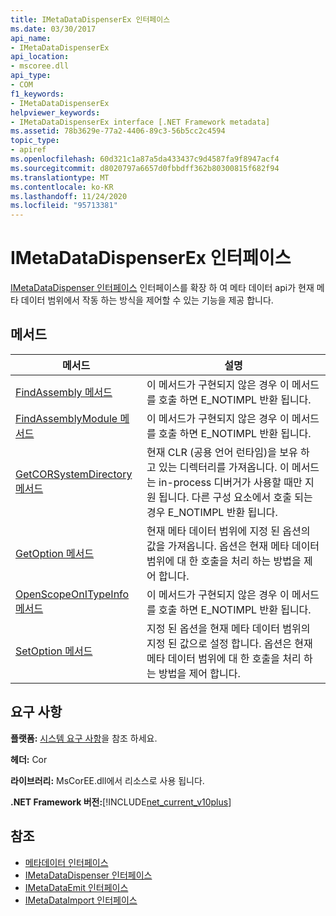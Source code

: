 ```yaml
---
title: IMetaDataDispenserEx 인터페이스
ms.date: 03/30/2017
api_name:
- IMetaDataDispenserEx
api_location:
- mscoree.dll
api_type:
- COM
f1_keywords:
- IMetaDataDispenserEx
helpviewer_keywords:
- IMetaDataDispenserEx interface [.NET Framework metadata]
ms.assetid: 78b3629e-77a2-4406-89c3-56b5cc2c4594
topic_type:
- apiref
ms.openlocfilehash: 60d321c1a87a5da433437c9d4587fa9f8947acf4
ms.sourcegitcommit: d8020797a6657d0fbbdff362b80300815f682f94
ms.translationtype: MT
ms.contentlocale: ko-KR
ms.lasthandoff: 11/24/2020
ms.locfileid: "95713381"
---
```

# <a name="imetadatadispenserex-interface"></a>IMetaDataDispenserEx 인터페이스

[IMetaDataDispenser 인터페이스](imetadatadispenser-interface.md) 인터페이스를 확장 하 여 메타 데이터 api가 현재 메타 데이터 범위에서 작동 하는 방식을 제어할 수 있는 기능을 제공 합니다.  
  
## <a name="methods"></a>메서드  
  
|메서드|설명|  
|------------|-----------------|  
|[FindAssembly 메서드](imetadatadispenserex-findassembly-method.md)|이 메서드가 구현되지 않은 경우 이 메서드를 호출 하면 E_NOTIMPL 반환 됩니다.|  
|[FindAssemblyModule 메서드](imetadatadispenserex-findassemblymodule-method.md)|이 메서드가 구현되지 않은 경우 이 메서드를 호출 하면 E_NOTIMPL 반환 됩니다.|  
|[GetCORSystemDirectory 메서드](imetadatadispenserex-getcorsystemdirectory-method.md)|현재 CLR (공용 언어 런타임)을 보유 하 고 있는 디렉터리를 가져옵니다. 이 메서드는 in-process 디버거가 사용할 때만 지원 됩니다. 다른 구성 요소에서 호출 되는 경우 E_NOTIMPL 반환 됩니다.|  
|[GetOption 메서드](imetadatadispenserex-getoption-method.md)|현재 메타 데이터 범위에 지정 된 옵션의 값을 가져옵니다. 옵션은 현재 메타 데이터 범위에 대 한 호출을 처리 하는 방법을 제어 합니다.|  
|[OpenScopeOnITypeInfo 메서드](imetadatadispenserex-openscopeonitypeinfo-method.md)|이 메서드가 구현되지 않은 경우 이 메서드를 호출 하면 E_NOTIMPL 반환 됩니다.|  
|[SetOption 메서드](imetadatadispenserex-setoption-method.md)|지정 된 옵션을 현재 메타 데이터 범위의 지정 된 값으로 설정 합니다. 옵션은 현재 메타 데이터 범위에 대 한 호출을 처리 하는 방법을 제어 합니다.|  
  
## <a name="requirements"></a>요구 사항  

 **플랫폼:** [시스템 요구 사항](../../get-started/system-requirements.md)을 참조 하세요.  
  
 **헤더:** Cor  
  
 **라이브러리:** MsCorEE.dll에서 리소스로 사용 됩니다.  
  
 **.NET Framework 버전:**[!INCLUDE[net_current_v10plus](../../../../includes/net-current-v10plus-md.md)]  
  
## <a name="see-also"></a>참조

- [메타데이터 인터페이스](metadata-interfaces.md)
- [IMetaDataDispenser 인터페이스](imetadatadispenser-interface.md)
- [IMetaDataEmit 인터페이스](imetadataemit-interface.md)
- [IMetaDataImport 인터페이스](imetadataimport-interface.md)
